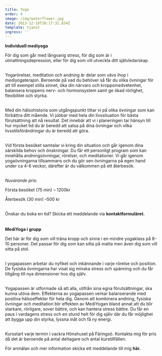 ```yaml
---
title: Yoga
order: 4
image: /img/waterflower.jpg
date: 2013-12-16T20:17:31.834Z
template: tjanst
ingress: ''
---
```

**Individuell mediyoga**<br/>

För dig som går med långvarig stress, för dig som är i utmattningsdepression, eller för dig som vill utveckla ditt självledarskap.<br/><br/>

Yogarörelser, meditation och andning är delar som vävs ihop i mediyogaterapin. Beroende på vad du behöver så får du olika övningar för att till exempel stilla sinnet, öka din närvaro och kroppsmedvetenhet, balansera kroppens nerv- och hormonsystem samt ge ökad rörlighet, flexibilitet och styrka.<br/><br/>

Med din hälsohistoria som utgångspunkt tittar vi på olika övningar som kan förbättra ditt mående. Vi jobbar med hela din livssituation för bästa förutsättning att nå resultat. Det innebär att vi i planeringen tar hänsyn till hur mycket tid du är beredd att satsa på dina övningar och vilka livsstilsförändringar du är beredd att göra.<br/><br/>

Vid första besöket samtalar vi kring din situation och går igenom dina särskilda behov och önskningar. Du får ett personligt program som kan innehålla andningsövningar, rörelser, och meditationer. Vi går igenom yogaövningarna tillsammans och du gör sen övningarna på egen hand under ca 4-6 veckor, därefter är du välkommen på ett återbesök.<br/><br/>

*Nuvarande pris:*

Första besöket (75 min) – 1200kr

Återbesök (30 min) –500 kr

<br/>Önskar du boka en tid? Skicka ett meddelande via **kontaktformuläret.**<br/><br/>**\
MediYoga i grupp**<br/>

Det här är för dig som vill träna kropp och sinne i en mindre yogaklass på 8-10 personer. Det passar för dig som kan sitta på matta men även dig som vill sitta på stol.<br/><br/>

I yogapassen arbetar du nyfiket och inkännande i varje rörelse och position. De fysiska övningarna har visat sig minska stress och spänning och du får tillgång till nya dimensioner hos dig själv.<br/><br/>

Yogapassen är utformade så att alla, utifrån sina egna förutsättningar, ska kunna utöva dem. Effekterna av yogapassen verkar balanserande med positiva hälsoeffekter för hela dig. Genom att kombinera andning, fysiska övningar och meditation blir effekten av MediYogan bland annat att du blir starkare, rörligare, sover bättre, och kan hantera stress bättre. Du får en paus i vardagens stress och en stund helt för dig själv där du får möjlighet att bygga upp din styrka, lyssna inåt och få ny energi.<br/><br/>

Kursstart varje termin i vackra Hönshuset på Färingsö. Kontakta mig för pris då det är beroende på antal deltagare och antal kurstillfällen.

För anmälan och mer information skicka ett meddelande till mig **här.**